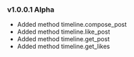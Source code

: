 ### v1.0.0.1 Alpha
 - Added method timeline.compose_post
 - Added method timeline.like_post
 - Added method timeline.get_post
 - Added method timeline.get_likes